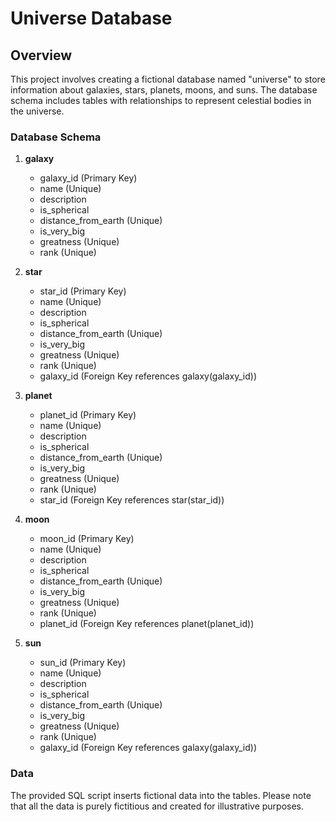 # Universe Database

## Overview

This project involves creating a fictional database named "universe" to store information about galaxies, stars, planets, moons, and suns. The database schema includes tables with relationships to represent celestial bodies in the universe.

### Database Schema

1. **galaxy**
   - galaxy_id (Primary Key)
   - name (Unique)
   - description
   - is_spherical
   - distance_from_earth (Unique)
   - is_very_big
   - greatness (Unique)
   - rank (Unique)

2. **star**
   - star_id (Primary Key)
   - name (Unique)
   - description
   - is_spherical
   - distance_from_earth (Unique)
   - is_very_big
   - greatness (Unique)
   - rank (Unique)
   - galaxy_id (Foreign Key references galaxy(galaxy_id))

3. **planet**
   - planet_id (Primary Key)
   - name (Unique)
   - description
   - is_spherical
   - distance_from_earth (Unique)
   - is_very_big
   - greatness (Unique)
   - rank (Unique)
   - star_id (Foreign Key references star(star_id))

4. **moon**
   - moon_id (Primary Key)
   - name (Unique)
   - description
   - is_spherical
   - distance_from_earth (Unique)
   - is_very_big
   - greatness (Unique)
   - rank (Unique)
   - planet_id (Foreign Key references planet(planet_id))

5. **sun**
   - sun_id (Primary Key)
   - name (Unique)
   - description
   - is_spherical
   - distance_from_earth (Unique)
   - is_very_big
   - greatness (Unique)
   - rank (Unique)
   - galaxy_id (Foreign Key references galaxy(galaxy_id))

### Data

The provided SQL script inserts fictional data into the tables. Please note that all the data is purely fictitious and created for illustrative purposes.
